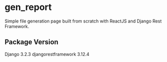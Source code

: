 # gen_report
Simple file generation page built from scratch with ReactJS and Django Rest Framework.

Package             Version
----------------------------
Django              3.2.3
djangorestframework 3.12.4




